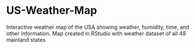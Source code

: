 # US-Weather-Map
Interactive weather map of the USA showing weather, humidity, time, and other information.
Map created in RStudio with weather dataset of all 48 mainland states
